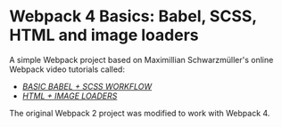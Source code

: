 # Webpack 4 Basics: Babel, SCSS, HTML and image loaders

A simple Webpack project based on Maximillian Schwarzmüller's online Webpack video tutorials called: 

* [*BASIC BABEL + SCSS WORKFLOW*](https://www.youtube.com/watch?v=8vnkM8JgjpU)
* [*HTML + IMAGE LOADERS*](https://www.youtube.com/watch?v=CzLiXgRUt4g)

The original Webpack 2 project was modified to work with Webpack 4.







